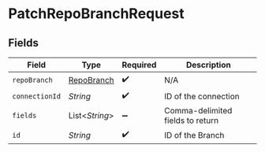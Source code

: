 # PatchRepoBranchRequest


## Fields

| Field                                           | Type                                            | Required                                        | Description                                     |
| ----------------------------------------------- | ----------------------------------------------- | ----------------------------------------------- | ----------------------------------------------- |
| `repoBranch`                                    | [RepoBranch](../../models/shared/RepoBranch.md) | :heavy_check_mark:                              | N/A                                             |
| `connectionId`                                  | *String*                                        | :heavy_check_mark:                              | ID of the connection                            |
| `fields`                                        | List\<*String*>                                 | :heavy_minus_sign:                              | Comma-delimited fields to return                |
| `id`                                            | *String*                                        | :heavy_check_mark:                              | ID of the Branch                                |